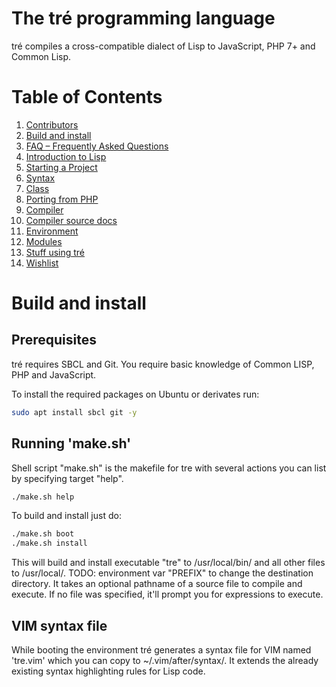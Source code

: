 The tré programming language
============================

tré compiles a cross-compatible dialect of Lisp to JavaScript, PHP 7+ and
Common Lisp.

# Table of Contents

1. [Contributors](CONTRIB.md)
2. [Build and install](#build-and-install)
3. [FAQ – Frequently Asked Questions](doc/FAQ.md)
4. [Introduction to Lisp](doc/intro-to-lisp.md)
5. [Starting a Project](doc/starting-a-project.md)
6. [Syntax](doc/syntax.md)
7. [Class](doc/class.md)
8. [Porting from PHP](doc/porting-from-php.md)
9. [Compiler](doc/compiler.md)
10. [Compiler source docs](environment/transpiler/README.md)
11. [Environment](environment/README.md)
12. [Modules](modules/README.md)
13. [Stuff using tré](doc/stuff-using-tré.md)
14. [Wishlist](WISHLIST.md)

<a id="build-and-install"></a>
# Build and install

## Prerequisites

tré requires SBCL and Git.  You require basic knowledge of
Common LISP, PHP and JavaScript.

To install the required packages on Ubuntu or derivates run:

~~~sh
sudo apt install sbcl git -y
~~~

## Running 'make.sh'

Shell script "make.sh" is the makefile for tre with several
actions you can list by specifying target "help".

~~~sh
./make.sh help
~~~

To build and install just do:

~~~sh
./make.sh boot
./make.sh install
~~~

This will build and install executable "tre" to
/usr/local/bin/ and all other files to /usr/local/.
TODO: environment var "PREFIX" to change the destination
directory.  It takes an optional pathname of a source file to
compile and execute.  If no file was specified, it'll prompt
you for expressions to execute.

## VIM syntax file

While booting the environment tré generates a syntax file for VIM named
'tre.vim' which you can copy to ~/.vim/after/syntax/.  It extends the
already existing syntax highlighting rules for Lisp code.
